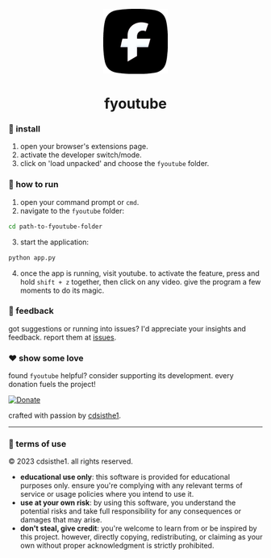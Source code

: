 
<p align="center">
  <img src="icon128.png" alt="fYouTube logo">
  <h1 align="center">fyoutube</h1>
</p>

### 💽 install

1. open your browser's extensions page.
2. activate the developer switch/mode.
3. click on 'load unpacked' and choose the `fyoutube` folder.

### 🚀 how to run

1. open your command prompt or `cmd`.
2. navigate to the `fyoutube` folder:
```bash
cd path-to-fyoutube-folder
```
3. start the application:
```bash
python app.py
```
4. once the app is running, visit youtube. to activate the feature, press and hold `shift + z` together, then click on any video. give the program a few moments to do its magic.

### 📣 feedback

got suggestions or running into issues? I'd appreciate your insights and feedback. report them at [issues](https://github.com/cdsisthe1/fyoutube/issues).

### ❤️ show some love

found `fyoutube` helpful? consider supporting its development. every donation fuels the project!

[![Donate](https://img.shields.io/badge/Donate-PayPal-green.svg)](https://www.paypal.com/donate/?hosted_button_id=R92KGPYHPE3JY)

crafted with passion by [cdsisthe1](https://github.com/cdsisthe1).

---

### 📜 terms of use

© 2023 cdsisthe1. all rights reserved.

- **educational use only**: this software is provided for educational purposes only. ensure you're complying with any relevant terms of service or usage policies where you intend to use it.
- **use at your own risk**: by using this software, you understand the potential risks and take full responsibility for any consequences or damages that may arise.
- **don't steal, give credit**: you're welcome to learn from or be inspired by this project. however, directly copying, redistributing, or claiming as your own without proper acknowledgment is strictly prohibited.
